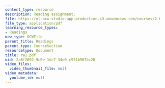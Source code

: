 ```yaml
---
content_type: resource
description: Reading assignment.
file: https://ol-ocw-studio-app-production.s3.amazonaws.com/courses/2-002-mechanics-and-materials-ii-spring-2004/2a6f26929c0e1dc734e0c931b567bc20_ra1.pdf
file_type: application/pdf
learning_resource_types:
- Readings
ocw_type: OCWFile
parent_title: Readings
parent_type: CourseSection
resourcetype: Document
title: ra1.pdf
uid: 2a6f2692-9c0e-1dc7-34e0-c931b567bc20
video_files:
  video_thumbnail_file: null
video_metadata:
  youtube_id: null
---
```

